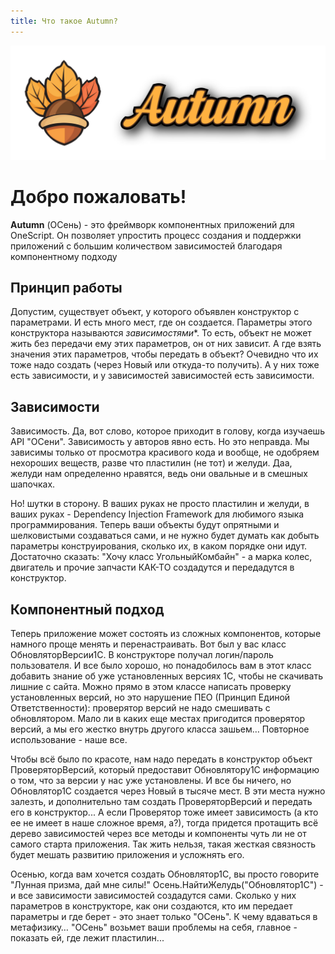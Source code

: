 ```yaml
---
title: Что такое Autumn?
---
```


![autumn](../static/cover.png)

# Добро пожаловать!

**Autumn** (ОСень) - это фреймворк компонентных приложений для OneScript. Он позволяет упростить процесс создания и поддержки приложений с большим количеством зависимостей благодаря компонентному подходу

## Принцип работы

Допустим, существует объект, у которого объявлен конструктор с параметрами. И есть много мест, где он создается. Параметры этого конструктора называются *зависимостями**. То есть, объект не может жить без передачи ему этих параметров, он от них зависит.
А где взять значения этих параметров, чтобы передать в объект? Очевидно что их тоже надо создать (через Новый или откуда-то получить). А у них тоже есть зависимости, и у зависимостей зависимостей есть зависимости.

## Зависимости

Зависимость. Да, вот слово, которое приходит в голову, когда изучаешь API "ОСени". Зависимость у авторов явно есть. Но это неправда. Мы зависимы только от просмотра красивого кода и вообще, не одобряем нехороших веществ, разве что пластилин (не тот) и желуди. Даа, желуди нам определенно нравятся, ведь они овальные и в смешных шапочках.

Но! шутки в сторону. В ваших руках не просто пластилин и желуди, в ваших руках - Dependency Injection Framework для любимого языка программирования. Теперь ваши объекты будут опрятными и шелковистыми создаваться сами, и не нужно будет думать как добыть параметры конструирования, сколько их, в каком порядке они идут. Достаточно сказать: "Хочу класс УгольныйКомбайн" - а марка колес, двигатель и прочие запчасти КАК-ТО создадутся и передадутся в конструктор.

## Компонентный подход

Теперь приложение может состоять из сложных компонентов, которые намного проще менять и перенастраивать. Вот был у вас класс ОбновляторВерсии1С. В конструкторе получал логин/пароль пользователя. И все было хорошо, но понадобилось вам в этот класс добавить знание об уже установленных версиях 1С, чтобы не скачивать лишние с сайта. Можно прямо в этом классе написать проверку установленных версий, но это нарушение ПЕО (Принцип Единой Ответственности): проверятор версий не надо смешивать с обновлятором. Мало ли в каких еще местах пригодится проверятор версий, а мы его жестко внутрь другого класса зашьем… Повторное использование - наше все.

Чтобы всё было по красоте, нам надо передать в конструктор объект ПроверяторВерсий, который предоставит Обновлятору1С информацию о том, что за версии у нас уже установлены. И все бы ничего, но Обновлятор1С создается через Новый в тысяче мест. В эти места нужно залезть, и дополнительно там создать ПроверяторВерсий и передать его в конструктор... А если Проверятор тоже имеет зависимость (а кто ее не имеет в наше сложное время, а?), тогда придется протащить всё дерево зависимостей через все методы и компоненты чуть ли не от самого старта приложения. Так жить нельзя, такая жесткая связность будет мешать развитию приложения и усложнять его.

Осенью, когда вам хочется создать Обновлятор1С, вы просто говорите "Лунная призма, дай мне силы!" Осень.НайтиЖелудь("Обновлятор1С") - и все зависимости зависимостей создадутся сами. Сколько у них параметров в конструкторе, как они создаются, кто им передает параметры и где берет - это знает только "ОСень". К чему вдаваться в метафизику… "ОСень" возьмет ваши проблемы на себя, главное - показать ей, где лежит пластилин... 